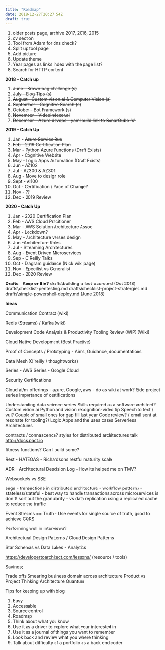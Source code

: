 ```yaml
---
title: "Roadmap"
date: 2018-12-27T20:27:54Z
draft: true
---
```


1. older posts page, archive 2017, 2016, 2015
2. cv section
3. Tool from Adam for dns check?
4. Split up tool page
5. Add picture
6. Update theme
7. Year pages as links index with the page list?
8. Search for HTTP content



**2018 - Catch up**

1. <s>June - Brown bag challenge (s)
2. July - Blog Tips (s)
3. August - Custom vision.ai & Computer Vision (s)
4. September - Cognitive Search (s)
5. October - Bot Framework (s)
6. November - VideoIndexer.ai
7. December - Azure devops - yaml build link to SonarQube (s)</s>

**2019 - Catch Up**

1. Jan - <s>Azure Service Bus
1. Feb - 2019 Certification Plan</s>
1. Mar - Python Azure Functions (Draft Exists)
1. Apr - Cognitive  Website
1. May - Logic Apps Automation (Draft Exists)
1. Jun - AZ102
1. Jul - AZ300 & AZ301
1. Aug - Move to design role
1. Sept - AI100 
1. Oct - Certification / Pace of Change?
1. Nov -  ??
1. Dec - 2019 Review

**2020 - Catch Up**

1. Jan - 2020 Certification Plan
1. Feb - AWS Cloud Pracitioner
1. Mar - AWS Solution Architecture Assoc
1. Apr - Lockdown?
1. May - Architecture verses design
1. Jun -Architecture Roles
1. Jul - Streaming Architectures
1. Aug - Event Driven Microservices
1. Sep - O'Reilly Talks
1. Oct - Diagram guidance (Nick wiki page)
1. Nov - Specilist vs Generalist
1. Dec - 2020 Review

**Drafts - Keep or Bin?**
drafts\building-a-bot-azure.md (Oct 2018)
drafts\checklist-pentesting.md
drafts\checklist-project-stratergies.md
drafts\simple-powershell-deploy.md (June 2018)

**Ideas**

Communication Contract (wiki)

Redis (Streams) / Kafka (wiki)

Development Code Analysis & Productivity Tooling Review (WIP) (Wiki)

Cloud Native Development (Best Practive)

Proof of Concepts / Prototyping -  Aims, Guidance, documentations


Data Mesh (O'reilly / thoughtworks)

Series - AWS
Series - Google Cloud

Security Certifications
 
Cloud ai/ml offerings - azure, Google, aws - do as wiki at work?
Side project series
Importance of certifications

Understanding data science series 
Skills required as a software architect?
Custom vision.ai
Python and vision recognition-video tip
Speech to text / vui?
Couple of small ones for gap fill last year
Code review? ( email sent at resonate for tooling?)
Logic Apps and the uses cases
Serverless Architectures

contracts / connascence? styles for distributed architectures talk. http://docs.pact.io

fitness functions? Can I build some?

Rest - HATEOAS - Richardsons restful maturity scale

ADR - Architectural Descision Log - How its helped me on TMV?

Websockets vs SSE

saga - transactions in distributed architecture - workflow patterns - stateless/stateful - best way to handle transactions across microservices is don't! sort out the granularity - vs data replication using a replicated cache to reduce the traffic

Event Streams == Truth - Use events for single source of truth, good to achieve CQRS

Performing well in interviews?

Architectural Design Patterns / Cloud Design Patterns

Star Schemas vs Data Lakes - Analytics

https://developertoarchitect.com/lessons/ (resource / tools)


Sayings;

Trade offs
Smearing business domain across architecture
Product vs Project Thinking
Architecture Quantum









Tips for keeping up with blog

1. Easy 
1. Accessable 
1. Source control 
1. Roadmap
1. Think about what you know 
1. Use it as a driver to explore what your interested in
1. Use it as a journal of things you want to remember
1. Look back and review what you where thinking
1. Talk about difficulty of a portfolio as a back end coder



